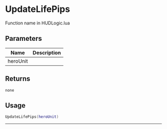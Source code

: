 # UpdateLifePips

Function name in HUDLogic.lua

## Parameters

| Name     | Description |
| -------- | ----------- |
| heroUnit |             |

## Returns

`none`

## Usage

```lua
UpdateLifePips(heroUnit)
```

---
